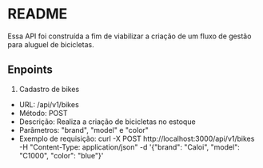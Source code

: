 # README

Essa API foi construída a fim de viabilizar a criação de um fluxo de gestão para aluguel de bicicletas.

## Enpoints

1. Cadastro de bikes

- URL: /api/v1/bikes
- Método: POST
- Descrição: Realiza a criação de bicicletas no estoque
- Parâmetros: "brand", "model" e "color"
- Exemplo de requisição: curl -X POST http://localhost:3000/api/v1/bikes -H "Content-Type: application/json" -d '{"brand": "Caloi", "model": "C1000", "color": "blue"}'
